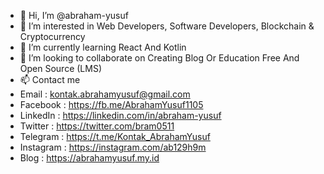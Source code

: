 - 👋 Hi, I’m @abraham-yusuf
- 👀 I’m interested in Web Developers, Software Developers, Blockchain & Cryptocurrency
- 🌱 I’m currently learning React And Kotlin
- 💞️ I’m looking to collaborate on Creating Blog Or Education Free And Open Source (LMS)
- 📫 Contact me 
- Email          : kontak.abrahamyusuf@gmail.com
- Facebook       : https://fb.me/AbrahamYusuf1105
- LinkedIn       : https://linkedin.com/in/abraham-yusuf
- Twitter        : https://twitter.com/bram0511
- Telegram       : https://t.me/Kontak_AbrahamYusuf
- Instagram      : https://instagram.com/ab129h9m
- Blog           : https://abrahamyusuf.my.id

<!---
abraham-yusuf/abraham-yusuf is a ✨ special ✨ repository because its `README.md` (this file) appears on your GitHub profile.
You can click the Preview link to take a look at your changes.
--->
